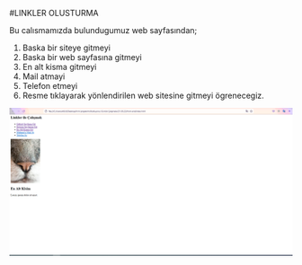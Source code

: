 #LINKLER OLUSTURMA

Bu calısmamızda bulundugumuz web sayfasından;

1. Baska bir siteye gitmeyi
2. Baska bir web sayfasına gitmeyi
3. En alt kisma gitmeyi
4. Mail atmayi
5. Telefon etmeyi
6. Resme tıklayarak yönlendirilen web sitesine gitmeyi ögrenecegiz.

![Hazir Goruntu](/picture/linklerle%20calismak.png)